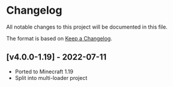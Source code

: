 # Changelog
All notable changes to this project will be documented in this file.

The format is based on [Keep a Changelog].

## [v4.0.0-1.19] - 2022-07-11
- Ported to Minecraft 1.19
- Split into multi-loader project

[Keep a Changelog]: https://keepachangelog.com/en/1.0.0/
